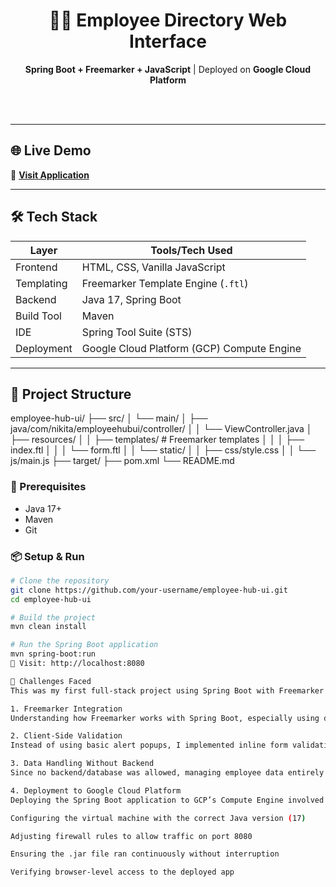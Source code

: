 <div align="center">
  <h1>🧑‍💼 Employee Directory Web Interface</h1>
  <p><strong>Spring Boot + Freemarker + JavaScript</strong> | Deployed on <strong>Google Cloud Platform</strong></p>
  <br><br>
</div>

---

## 🌐 Live Demo

🔗 **[Visit Application]( http://localhost:8080)**  


---

## 🛠️ Tech Stack

| Layer          | Tools/Tech Used                             |
|----------------|----------------------------------------------|
| Frontend       | HTML, CSS, Vanilla JavaScript                |
| Templating     | Freemarker Template Engine (`.ftl`)          |
| Backend        | Java 17, Spring Boot                         |
| Build Tool     | Maven                                        |
| IDE            | Spring Tool Suite (STS)                      |
| Deployment     | Google Cloud Platform (GCP) Compute Engine   |

---

## 📁 Project Structure

employee-hub-ui/
├── src/
│ └── main/
│ ├── java/com/nikita/employeehubui/controller/
│ │ └── ViewController.java
│ ├── resources/
│ │ ├── templates/ # Freemarker templates
│ │ │ ├── index.ftl
│ │ │ └── form.ftl
│ │ └── static/
│ │ ├── css/style.css
│ │ └── js/main.js
├── target/
├── pom.xml
└── README.md


### 📌 Prerequisites
- Java 17+
- Maven
- Git

### 📦 Setup & Run

```bash
# Clone the repository
git clone https://github.com/your-username/employee-hub-ui.git
cd employee-hub-ui

# Build the project
mvn clean install

# Run the Spring Boot application
mvn spring-boot:run
📍 Visit: http://localhost:8080

🧠 Challenges Faced
This was my first full-stack project using Spring Boot with Freemarker as the templating engine, and also my first deployment to Google Cloud Platform (GCP). Throughout the development and deployment process, I faced the following challenges:

1. Freemarker Integration
Understanding how Freemarker works with Spring Boot, especially using dynamic content rendering via <#list> and <#assign> tags, required a shift from traditional frontend templating. Managing loops, conditions, and integrating mock data effectively was initially time-consuming.

2. Client-Side Validation
Instead of using basic alert popups, I implemented inline form validations using JavaScript. Handling dynamic validation messages, especially for select dropdowns and real-time user feedback, required extra care to avoid false positives.

3. Data Handling Without Backend
Since no backend/database was allowed, managing employee data entirely in memory (via a JavaScript array and localStorage) made it challenging to ensure consistency across the dashboard and form pages — especially when editing, updating, or deleting entries.

4. Deployment to Google Cloud Platform
Deploying the Spring Boot application to GCP’s Compute Engine involved multiple steps:

Configuring the virtual machine with the correct Java version (17)

Adjusting firewall rules to allow traffic on port 8080

Ensuring the .jar file ran continuously without interruption

Verifying browser-level access to the deployed app

